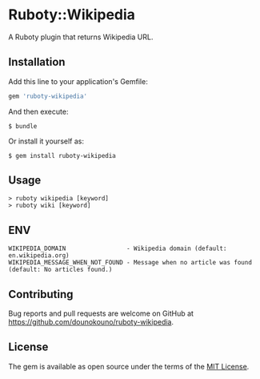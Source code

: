 # Ruboty::Wikipedia

A Ruboty plugin that returns Wikipedia URL.

## Installation

Add this line to your application's Gemfile:

```ruby
gem 'ruboty-wikipedia'
```

And then execute:

```
$ bundle
```

Or install it yourself as:

```
$ gem install ruboty-wikipedia
```

## Usage

```
> ruboty wikipedia [keyword]
> ruboty wiki [keyword]
```

## ENV

```
WIKIPEDIA_DOMAIN                 - Wikipedia domain (default: en.wikipedia.org)
WIKIPEDIA_MESSAGE_WHEN_NOT_FOUND - Message when no article was found (default: No articles found.)
```

## Contributing

Bug reports and pull requests are welcome on GitHub at https://github.com/dounokouno/ruboty-wikipedia.

## License

The gem is available as open source under the terms of the [MIT License](http://opensource.org/licenses/MIT).
